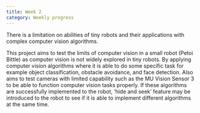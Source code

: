 ```yaml
---
title: Week 2 
category: Weekly progress 
---
```


There is a limitation on abilities of tiny robots and their applications with complex computer vision algorithms. 

<!-- more -->

This project aims to test the limits of computer vision in a small robot (Petoi Bittle) as computer vision is not widely explored in tiny robots. By applying computer vision algorithms where it is able to do some specific task for example object classification, obstacle avoidance, and face detection. Also aims to test cameras with limited capability such as the MU Vision Sensor 3 to be able to function computer vision tasks properly. If these algorithms are successfully implemented to the robot, ‘hide and seek’ feature may be introduced to the robot to see if it is able to implement different algorithms at the same time. 
